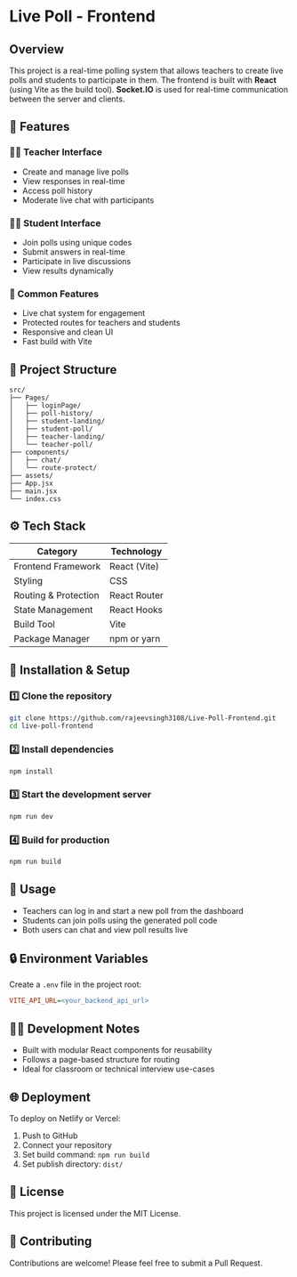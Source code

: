 # Live Poll - Frontend

## Overview
This project is a real-time polling system that allows teachers to create live polls and students to participate in them. The frontend is built with **React** (using Vite as the build tool). **Socket.IO** is used for real-time communication between the server and clients.

## 🚀 Features

### 👨‍🏫 Teacher Interface
- Create and manage live polls
- View responses in real-time
- Access poll history
- Moderate live chat with participants

### 👩‍🎓 Student Interface
- Join polls using unique codes
- Submit answers in real-time
- Participate in live discussions
- View results dynamically

### 💬 Common Features
- Live chat system for engagement
- Protected routes for teachers and students
- Responsive and clean UI
- Fast build with Vite

## 🧱 Project Structure

```
src/
├── Pages/
│   ├── loginPage/
│   ├── poll-history/
│   ├── student-landing/
│   ├── student-poll/
│   ├── teacher-landing/
│   └── teacher-poll/
├── components/
│   ├── chat/
│   └── route-protect/
├── assets/
├── App.jsx
├── main.jsx
└── index.css
```

## ⚙️ Tech Stack

| Category | Technology |
|----------|------------|
| Frontend Framework | React (Vite) |
| Styling | CSS |
| Routing & Protection | React Router |
| State Management | React Hooks |
| Build Tool | Vite |
| Package Manager | npm or yarn |

## 🧩 Installation & Setup

### 1️⃣ Clone the repository
```bash
git clone https://github.com/rajeevsingh3108/Live-Poll-Frontend.git
cd live-poll-frontend
```

### 2️⃣ Install dependencies
```bash
npm install
```

### 3️⃣ Start the development server
```bash
npm run dev
```

### 4️⃣ Build for production
```bash
npm run build
```

## 🧠 Usage

- Teachers can log in and start a new poll from the dashboard
- Students can join polls using the generated poll code
- Both users can chat and view poll results live

## 🔒 Environment Variables

Create a `.env` file in the project root:
```ini
VITE_API_URL=<your_backend_api_url>
```

## 🧑‍💻 Development Notes

- Built with modular React components for reusability
- Follows a page-based structure for routing
- Ideal for classroom or technical interview use-cases

## 🌐 Deployment

To deploy on Netlify or Vercel:
1. Push to GitHub
2. Connect your repository
3. Set build command: `npm run build`
4. Set publish directory: `dist/`

## 📄 License

This project is licensed under the MIT License.

## 🤝 Contributing

Contributions are welcome! Please feel free to submit a Pull Request.